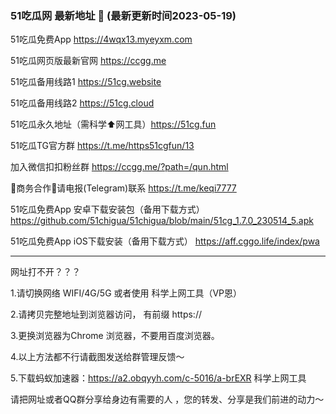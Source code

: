 ### 51吃瓜网 最新地址 👋 (最新更新时间2023-05-19)

51吃瓜免费App  https://4wqx13.myeyxm.com

51吃瓜网页版最新官网 https://ccgg.me

51吃瓜备用线路1 https://51cg.website

51吃瓜备用线路2 https://51cg.cloud

51吃瓜永久地址（需科学⬆️网工具）https://51cg.fun

51吃瓜TG官方群 https://t.me/https51cgfun/13

加入微信扣扣粉丝群 https://ccgg.me/?path=/qun.html

🤝商务合作🤝请电报(Telegram)联系 https://t.me/keqi7777


51吃瓜免费App 安卓下载安装包（备用下载方式） https://github.com/51chigua/51chigua/blob/main/51cg_1.7.0_230514_5.apk

51吃瓜免费App iOS下载安装（备用下载方式） https://aff.cggo.life/index/pwa

----------------------------

网址打不开？？？

1.请切换网络 WIFI/4G/5G 或者使用 科学上网工具（VP恩）

2.请拷贝完整地址到浏览器访问， 有前缀 https:// 

3.更换浏览器为Chrome 浏览器，不要用百度浏览器。

4.以上方法都不行请截图发送给群管理反馈～

5.下载蚂蚁加速器：https://a2.obqyyh.com/c-5016/a-brEXR  科学上网工具


请把网址或者QQ群分享给身边有需要的人 ，您的转发、分享是我们前进的动力～


<!--
**51chigua/51chigua** is a ✨ _special_ ✨ repository because its `README.md` (this file) appears on your GitHub profile.

Here are some ideas to get you started:

- 🔭 I’m currently working on ...
- 🌱 I’m currently learning ...
- 👯 I’m looking to collaborate on ...
- 🤔 I’m looking for help with ...
- 💬 Ask me about ...
- 📫 How to reach me: ...
- 😄 Pronouns: ...
- ⚡ Fun fact: ...
-->
